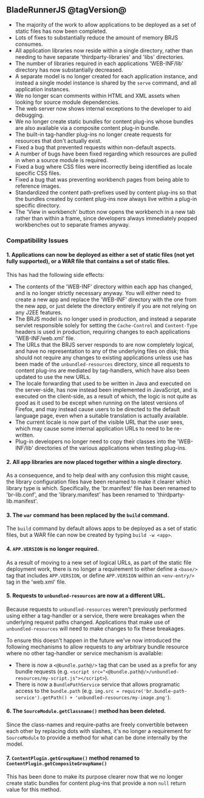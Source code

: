 ## BladeRunnerJS @tagVersion@
- The majority of the work to allow applications to be deployed as a set of static files has now been completed.
- Lots of fixes to substantially reduce the amount of memory BRJS consumes.
- All application libraries now reside within a single directory, rather than needing to have separate 'thirdparty-libraries' and 'libs' directories.
- The number of libraries required in each applications 'WEB-INF/lib' directory has now substantially decreased.
- A separate model is no longer created for each application instance, and instead a single model instance is shared by the `serve` command, and all application instances.
- We no longer scan comments within HTML and XML assets when looking for source module dependencies.
- The web server now shows internal exceptions to the developer to aid debugging.
- We no longer create static bundles for content plug-ins whose bundles are also available via a composite content plug-in bundle.
- The built-in tag-handler plug-ins no longer create requests for resources that don't actually exist.
- Fixed a bug that prevented requests within non-default aspects.
- A number of bugs have been fixed regarding which resources are pulled in when a source module is required.
- Fixed a bug where CSS files were incorrectly being identified as locale specific CSS files.
- Fixed a bug that was preventing workbench pages from being able to reference images.
- Standardized the content path-prefixes used by content plug-ins so that the bundles created by content plug-ins now always live within a plug-in specific directory.
- The 'View in workbench' button now opens the workbench in a new tab rather than within a frame, since developers always immediately popped workbenches out to separate frames anyway.


### Compatibility Issues

#### 1. Applications can now be deployed as either a set of static files (not yet fully supported), or a WAR file that contains a set of static files.

This has had the following side effects:

  * The contents of the 'WEB-INF' directory within each app has changed, and is no longer strictly necessary anyway. You will either need to create a new app and replace the 'WEB-INF' directory with the one from the new app, or just delete the directory entirely if you are not relying on any J2EE features.
  * The BRJS model is no longer used in production, and instead a separate servlet responsible solely for setting the `Cache-Control` and `Content-Type` headers is used in production, requiring changes to each applications 'WEB-INF/web.xml' file.
  * The URLs that the BRJS server responds to are now completely logical, and have no representation to any of the underlying files on disk; this should not require any changes to existing applications unless use has been made of the `unbundled-resources` directory, since all requests to content plug-ins are mediated by tag-handlers, which have also been updated to use the new URLs.
  * The locale forwarding that used to be written in Java and executed on the server-side, has now instead been implemented in JavaScript, and is executed on the client-side, as a result of which, the logic is not quite as good as it used to be except when running on the latest versions of Firefox, and may instead cause users to be directed to the default language page, even when a suitable translation is actually available.
  * The current locale is now part of the visible URL that the user sees, which may cause some internal application URLs to need to be re-written.
  * Plug-in developers no longer need to copy their classes into the 'WEB-INF/lib' directories of the various applications when testing plug-ins.


#### 2. All app libraries are now placed together within a single directory.

As a consequence, and to help deal with any confusion this might cause, the library configuration files have been renamed to make it clearer which library type is which. Specifically, the 'br.manifest' file has been renamed to 'br-lib.conf', and the 'library.manifest' has been renamed to 'thirdparty-lib.manifest'.


#### 3. The `war` command has been replaced by the `build` command.

The `build` command by default allows apps to be deployed as a set of static files, but a WAR file can now be created by typing `build -w <app>`.


#### 4. `APP.VERSION` is no longer required.

As a result of moving to a new set of logical URLs, as part of the static file deployment work, there is no longer a requirement to either define a `<base/>` tag that includes `APP.VERSION`, or define `APP.VERSION` within an `<env-entry/>` tag in the 'web.xml' file.


#### 5. Requests to `unbundled-resources` are now at a different URL.

Because requests to `unbundled-resources` weren't previously performed using either a tag-handler or a service, there were breakages when the underlying request paths changed. Applications that make use of `unbundled-resources` will need to make changes to fix these breakages.

To ensure this doesn't happen in the future we've now introduced the following mechanisms to allow requests to any arbitrary bundle resource where no other tag-handler or service mechanism is available:

  * There is now a `<@bundle.path@/>` tag that can be used as a prefix for any bundle requests (e.g. `<script src="<@bundle.path@/>/unbundled-resources/my-script.js"></script>`).
  * There is now a `BundlePathService` service that allows programatic access to the `bundle.path` (e.g. `img.src = require('br.bundle-path-service').getPath() + 'unbundled-resources/my-image.png'`).


#### 6. The `SourceModule.getClassname()` method has been deleted.

Since the class-names and require-paths are freely convertible between each other by replacing dots with slashes, it's no longer a requirement for `SourceModule` to provide a method for what can be done internally by the model.


#### 7. `ContentPlugin.getGroupName()` method renamed to `ContentPlugin.getCompositeGroupName()`

This has been done to make its purpose clearer now that we no longer create static bundles for content plug-ins that provide a non `null` return value for this method.
